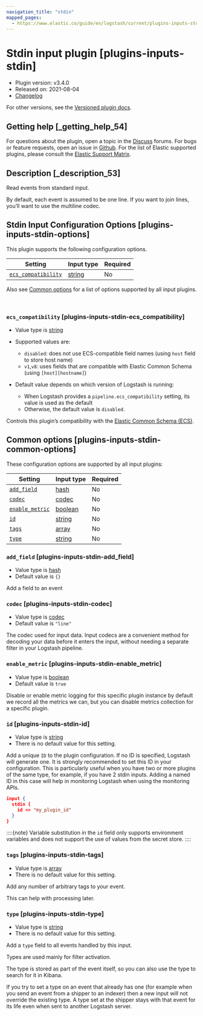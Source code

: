 ```yaml
---
navigation_title: "stdin"
mapped_pages:
  - https://www.elastic.co/guide/en/logstash/current/plugins-inputs-stdin.html
---
```


# Stdin input plugin [plugins-inputs-stdin]


* Plugin version: v3.4.0
* Released on: 2021-08-04
* [Changelog](https://github.com/logstash-plugins/logstash-input-stdin/blob/v3.4.0/CHANGELOG.md)

For other versions, see the [Versioned plugin docs](/vpr/input-stdin-index.md).

## Getting help [_getting_help_54]

For questions about the plugin, open a topic in the [Discuss](http://discuss.elastic.co) forums. For bugs or feature requests, open an issue in [Github](https://github.com/logstash-plugins/logstash-input-stdin). For the list of Elastic supported plugins, please consult the [Elastic Support Matrix](https://www.elastic.co/support/matrix#logstash_plugins).


## Description [_description_53]

Read events from standard input.

By default, each event is assumed to be one line. If you want to join lines, you’ll want to use the multiline codec.


## Stdin Input Configuration Options [plugins-inputs-stdin-options]

This plugin supports the following configuration options.

| Setting | Input type | Required |
| --- | --- | --- |
| [`ecs_compatibility`](plugins-inputs-stdin.md#plugins-inputs-stdin-ecs_compatibility) | [string](value-types.md#string) | No |

Also see [Common options](plugins-inputs-stdin.md#plugins-inputs-stdin-common-options) for a list of options supported by all input plugins.

 

### `ecs_compatibility` [plugins-inputs-stdin-ecs_compatibility]

* Value type is [string](value-types.md#string)
* Supported values are:

    * `disabled`: does not use ECS-compatible field names (using `host` field to store host name)
    * `v1`,`v8`: uses fields that are compatible with Elastic Common Schema (using `[host][hostname]`)

* Default value depends on which version of Logstash is running:

    * When Logstash provides a `pipeline.ecs_compatibility` setting, its value is used as the default
    * Otherwise, the default value is `disabled`.


Controls this plugin’s compatibility with the [Elastic Common Schema (ECS)](https://www.elastic.co/guide/en/ecs/current).



## Common options [plugins-inputs-stdin-common-options]

These configuration options are supported by all input plugins:

| Setting | Input type | Required |
| --- | --- | --- |
| [`add_field`](plugins-inputs-stdin.md#plugins-inputs-stdin-add_field) | [hash](logstash://reference/configuration-file-structure.md#hash) | No |
| [`codec`](plugins-inputs-stdin.md#plugins-inputs-stdin-codec) | [codec](logstash://reference/configuration-file-structure.md#codec) | No |
| [`enable_metric`](plugins-inputs-stdin.md#plugins-inputs-stdin-enable_metric) | [boolean](logstash://reference/configuration-file-structure.md#boolean) | No |
| [`id`](plugins-inputs-stdin.md#plugins-inputs-stdin-id) | [string](logstash://reference/configuration-file-structure.md#string) | No |
| [`tags`](plugins-inputs-stdin.md#plugins-inputs-stdin-tags) | [array](logstash://reference/configuration-file-structure.md#array) | No |
| [`type`](plugins-inputs-stdin.md#plugins-inputs-stdin-type) | [string](logstash://reference/configuration-file-structure.md#string) | No |

### `add_field` [plugins-inputs-stdin-add_field]

* Value type is [hash](logstash://reference/configuration-file-structure.md#hash)
* Default value is `{}`

Add a field to an event


### `codec` [plugins-inputs-stdin-codec]

* Value type is [codec](logstash://reference/configuration-file-structure.md#codec)
* Default value is `"line"`

The codec used for input data. Input codecs are a convenient method for decoding your data before it enters the input, without needing a separate filter in your Logstash pipeline.


### `enable_metric` [plugins-inputs-stdin-enable_metric]

* Value type is [boolean](logstash://reference/configuration-file-structure.md#boolean)
* Default value is `true`

Disable or enable metric logging for this specific plugin instance by default we record all the metrics we can, but you can disable metrics collection for a specific plugin.


### `id` [plugins-inputs-stdin-id]

* Value type is [string](logstash://reference/configuration-file-structure.md#string)
* There is no default value for this setting.

Add a unique `ID` to the plugin configuration. If no ID is specified, Logstash will generate one. It is strongly recommended to set this ID in your configuration. This is particularly useful when you have two or more plugins of the same type, for example, if you have 2 stdin inputs. Adding a named ID in this case will help in monitoring Logstash when using the monitoring APIs.

```json
input {
  stdin {
    id => "my_plugin_id"
  }
}
```

::::{note} 
Variable substitution in the `id` field only supports environment variables and does not support the use of values from the secret store.
::::



### `tags` [plugins-inputs-stdin-tags]

* Value type is [array](logstash://reference/configuration-file-structure.md#array)
* There is no default value for this setting.

Add any number of arbitrary tags to your event.

This can help with processing later.


### `type` [plugins-inputs-stdin-type]

* Value type is [string](logstash://reference/configuration-file-structure.md#string)
* There is no default value for this setting.

Add a `type` field to all events handled by this input.

Types are used mainly for filter activation.

The type is stored as part of the event itself, so you can also use the type to search for it in Kibana.

If you try to set a type on an event that already has one (for example when you send an event from a shipper to an indexer) then a new input will not override the existing type. A type set at the shipper stays with that event for its life even when sent to another Logstash server.



